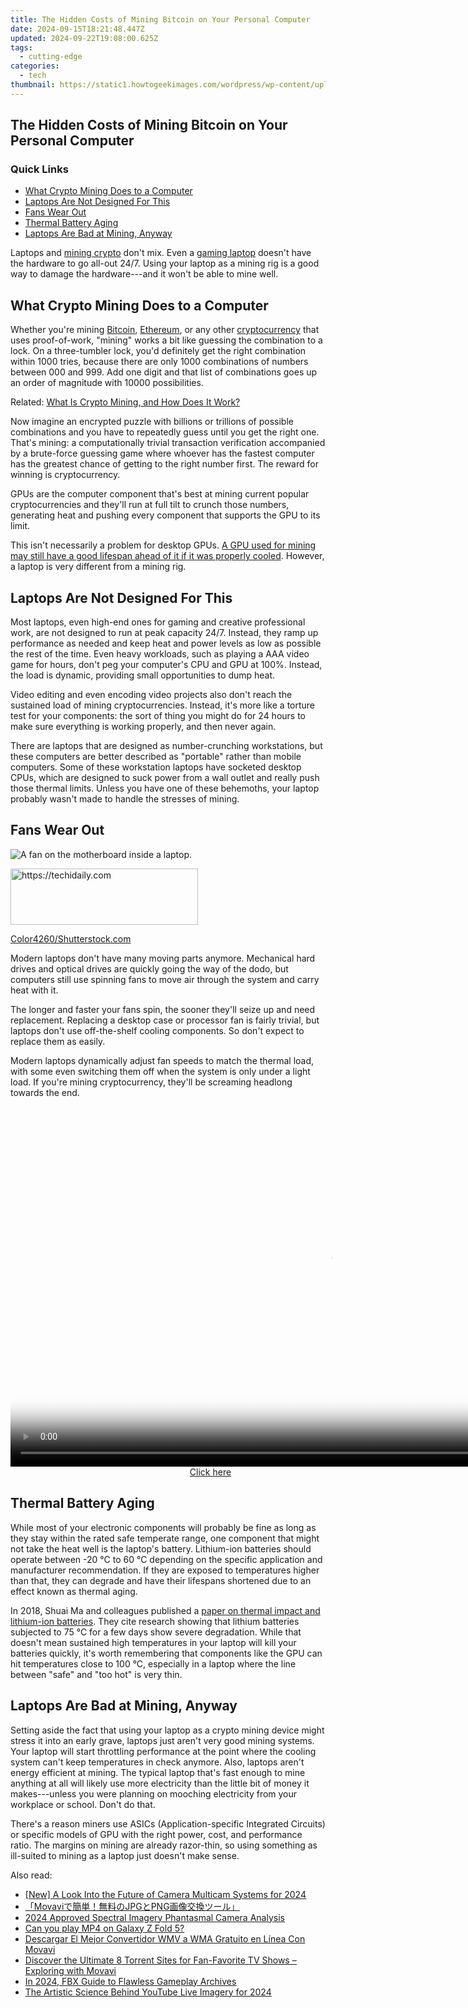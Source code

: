 ```yaml
---
title: The Hidden Costs of Mining Bitcoin on Your Personal Computer
date: 2024-09-15T18:21:48.447Z
updated: 2024-09-22T19:08:00.625Z
tags:
  - cutting-edge
categories:
  - tech
thumbnail: https://static1.howtogeekimages.com/wordpress/wp-content/uploads/2022/02/shutterstock_664419697.jpg
---
```


## The Hidden Costs of Mining Bitcoin on Your Personal Computer

### Quick Links

* [What Crypto Mining Does to a Computer](https://vimeo-videos.techidaily.com/new-stepwise-guide-to-convert-vimeo-media-to-mp3-for-2024/)
* [Laptops Are Not Designed For This](https://instagram-video-recordings.techidaily.com/updated-2024-approved-boosting-brand-visibility-essential-insta-highlight-upgrades/)
* [Fans Wear Out](https://some-approaches.techidaily.com/structuring-stimulating-podcast-segments-for-2024/)
* [Thermal Battery Aging](https://android-location.techidaily.com/10-free-location-spoofers-to-fake-gps-location-on-your-motorola-edge-40-pro-drfone-by-drfone-virtual/)
* [Laptops Are Bad at Mining, Anyway](https://facebook-video-share.techidaily.com/new-engaging-vlogger-subjects-each-day-for-2024/)

 Laptops and [mining crypto](https://vimeo-videos.techidaily.com/updated-in-2024-mastering-video-allure-securing-top-spots-with-the-vimeo-experts/) don't mix. Even a [gaming laptop](https://facebook-video-share.techidaily.com/updated-premium-notebooks-select-the-best-for-professional-edits/) doesn't have the hardware to go all-out 24/7\. Using your laptop as a mining rig is a good way to damage the hardware---and it won't be able to mine well.

##  What Crypto Mining Does to a Computer

 Whether you're mining [Bitcoin](https://extra-support.techidaily.com/navigating-through-excellent-hdr-cam-choices-for-2024/), [Ethereum](https://extra-information.techidaily.com/in-2024-automated-opener-your-srt-files-windows-and-mac/), or any other [cryptocurrency](https://sim-unlock.techidaily.com/in-2024-top-11-free-apps-to-check-imei-on-itel-p40plus-phones-by-drfone-android/) that uses proof-of-work, "mining" works a bit like guessing the combination to a lock. On a three-tumbler lock, you'd definitely get the right combination within 1000 tries, because there are only 1000 combinations of numbers between 000 and 999\. Add one digit and that list of combinations goes up an order of magnitude with 10000 possibilities.

Related: [What Is Crypto Mining, and How Does It Work?](https://vimeo-videos.techidaily.com/updated-in-2024-mastering-video-allure-securing-top-spots-with-the-vimeo-experts/) 

 Now imagine an encrypted puzzle with billions or trillions of possible combinations and you have to repeatedly guess until you get the right one. That's mining: a computationally trivial transaction verification accompanied by a brute-force guessing game where whoever has the fastest computer has the greatest chance of getting to the right number first. The reward for winning is cryptocurrency.

 GPUs are the computer component that's best at mining current popular cryptocurrencies and they'll run at full tilt to crunch those numbers, generating heat and pushing every component that supports the GPU to its limit.

 This isn't necessarily a problem for desktop GPUs. [A GPU used for mining may still have a good lifespan ahead of it if it was properly cooled](https://phone-solutions.techidaily.com/how-do-i-sign-a-svd-file-free-by-ldigisigner-sign-a-word-sign-a-word/). However, a laptop is very different from a mining rig.

##  Laptops Are Not Designed For This

 Most laptops, even high-end ones for gaming and creative professional work, are not designed to run at peak capacity 24/7\. Instead, they ramp up performance as needed and keep heat and power levels as low as possible the rest of the time. Even heavy workloads, such as playing a AAA video game for hours, don't peg your computer's CPU and GPU at 100%. Instead, the load is dynamic, providing small opportunities to dump heat.

 Video editing and even encoding video projects also don't reach the sustained load of mining cryptocurrencies. Instead, it's more like a torture test for your components: the sort of thing you might do for 24 hours to make sure everything is working properly, and then never again.

 There are laptops that are designed as number-crunching workstations, but these computers are better described as "portable" rather than mobile computers. Some of these workstation laptops have socketed desktop CPUs, which are designed to suck power from a wall outlet and really push those thermal limits. Unless you have one of these behemoths, your laptop probably wasn't made to handle the stresses of mining.

##  Fans Wear Out

![A fan on the motherboard inside a laptop.](https://static1.howtogeekimages.com/wordpress/wp-content/uploads/2022/02/shutterstock_1294339672.jpg) 

<!-- affiliate ads begin -->
<a href="https://aligracehair.sjv.io/c/5597632/2036481/19272" target="_top" id="2036481">
  <img src="//a.impactradius-go.com/display-ad/19272-2036481" border="0" alt="https://techidaily.com" width="300" height="90"/>
</a>
<img height="0" width="0" src="https://aligracehair.sjv.io/i/5597632/2036481/19272" style="position:absolute;visibility:hidden;" border="0" />
<!-- affiliate ads end -->

[Color4260/Shutterstock.com](https://www.shutterstock.com/image-photo/close-on-printed-circuit-main-motherboard-1294339672)

 Modern laptops don't have many moving parts anymore. Mechanical hard drives and optical drives are quickly going the way of the dodo, but computers still use spinning fans to move air through the system and carry heat with it.

 The longer and faster your fans spin, the sooner they'll seize up and need replacement. Replacing a desktop case or processor fan is fairly trivial, but laptops don't use off-the-shelf cooling components. So don't expect to replace them as easily.

 Modern laptops dynamically adjust fan speeds to match the thermal load, with some even switching them off when the system is only under a light load. If you're mining cryptocurrency, they'll be screaming headlong towards the end.

<!-- affiliate ads begin -->
<span id="1155462">
					<video width="1024" height="576" style="cursor:pointer"
           poster="//a.impactradius-go.com/display-clicktoplayimage/1155462.png"
           onclick="if(!this.playClicked){this.play();this.setAttribute('controls',true);this.playClicked=true;}">
	   <source src="//a.impactradius-go.com/display-ad/14559-1155462">
	   <img src="//a.impactradius-go.com/display-clicktoplayimage/1155462.png" style="border: none; height: 100%; width: 100%; object-fit: contain">
	</video>
	<div style="width:640px;text-align:center"><a href="javascript:window.open(decodeURIComponent('https%3A%2F%2Fpropmoneyinc.pxf.io%2Fc%2F5597632%2F1155462%2F14559'), '_blank');void(0);">Click here</a></div>
</span>
<img height="0" width="0" src="https://imp.pxf.io/i/5597632/1155462/14559" style="position:absolute;visibility:hidden;" border="0" />
<!-- affiliate ads end -->

##  Thermal Battery Aging

 While most of your electronic components will probably be fine as long as they stay within the rated safe temperate range, one component that might not take the heat well is the laptop's battery. Lithium-ion batteries should operate between -20 °C to 60 °C depending on the specific application and manufacturer recommendation. If they are exposed to temperatures higher than that, they can degrade and have their lifespans shortened due to an effect known as thermal aging.

 In 2018, Shuai Ma and colleagues published a [paper on thermal impact and lithium-ion batteries](https://www.sciencedirect.com/science/article/pii/S1002007118307536). They cite research showing that lithium batteries subjected to 75 °C for a few days show severe degradation. While that doesn't mean sustained high temperatures in your laptop will kill your batteries quickly, it's worth remembering that components like the GPU can hit temperatures close to 100 °C, especially in a laptop where the line between "safe" and "too hot" is very thin.

##  Laptops Are Bad at Mining, Anyway

 Setting aside the fact that using your laptop as a crypto mining device might stress it into an early grave, laptops just aren't very good mining systems. Your laptop will start throttling performance at the point where the cooling system can't keep temperatures in check anymore. Also, laptops aren't energy efficient at mining. The typical laptop that's fast enough to mine anything at all will likely use more electricity than the little bit of money it makes---unless you were planning on mooching electricity from your workplace or school. Don't do that.

 There's a reason miners use ASICs (Application-specific Integrated Circuits) or specific models of GPU with the right power, cost, and performance ratio. The margins on mining are already razor-thin, so using something as ill-suited to mining as a laptop just doesn't make sense.

<ins class="adsbygoogle"
     style="display:block"
     data-ad-format="autorelaxed"
     data-ad-client="ca-pub-7571918770474297"
     data-ad-slot="1223367746"></ins>

<ins class="adsbygoogle"
     style="display:block"
     data-ad-client="ca-pub-7571918770474297"
     data-ad-slot="8358498916"
     data-ad-format="auto"
     data-full-width-responsive="true"></ins>

<span class="atpl-alsoreadstyle">Also read:</span>
<div><ul>
<li><a href="https://digital-screen-recording.techidaily.com/new-a-look-into-the-future-of-camera-multicam-systems-for-2024/"><u>[New] A Look Into the Future of Camera Multicam Systems for 2024</u></a></li>
<li><a href="https://some-tips.techidaily.com/1726227204664-movavijpgpng/"><u>「Movaviで簡単！無料のJPGとPNG画像交換ツール」</u></a></li>
<li><a href="https://article-posts.techidaily.com/2024-approved-spectral-imagery-phantasmal-camera-analysis/"><u>2024 Approved Spectral Imagery Phantasmal Camera Analysis</u></a></li>
<li><a href="https://phone-solutions.techidaily.com/can-you-play-mp4-on-galaxy-z-fold-5-by-aiseesoft-video-converter-play-mp4-on-android/"><u>Can you play MP4 on Galaxy Z Fold 5?</u></a></li>
<li><a href="https://some-tips.techidaily.com/descargar-el-mejor-convertidor-wmv-a-wma-gratuito-en-linea-con-movavi/"><u>Descargar El Mejor Convertidor WMV a WMA Gratuito en Línea Con Movavi</u></a></li>
<li><a href="https://some-tips.techidaily.com/discover-the-ultimate-8-torrent-sites-for-fan-favorite-tv-shows-exploring-with-movavi/"><u>Discover the Ultimate 8 Torrent Sites for Fan-Favorite TV Shows – Exploring with Movavi</u></a></li>
<li><a href="https://screen-capture.techidaily.com/in-2024-fbx-guide-to-flawless-gameplay-archives/"><u>In 2024, FBX Guide to Flawless Gameplay Archives</u></a></li>
<li><a href="https://facebook-record-videos.techidaily.com/the-artistic-science-behind-youtube-live-imagery-for-2024/"><u>The Artistic Science Behind YouTube Live Imagery for 2024</u></a></li>
</ul></div>

